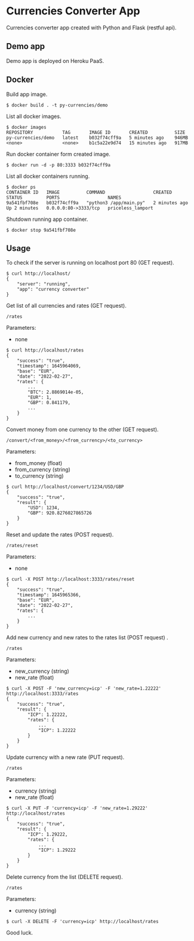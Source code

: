 # Currencies Converter App

Currencies converter app created with Python and Flask (restful api).

## Demo app

Demo app is deployed on Heroku PaaS.

## Docker

Build app image.

`$ docker build . -t py-currencies/demo`

List all docker images.

```commandline
$ docker images     
REPOSITORY           TAG       IMAGE ID       CREATED          SIZE
py-currencies/demo   latest    b032f74cff9a   5 minutes ago    946MB
<none>               <none>    b1c5a22e9d74   15 minutes ago   917MB
```

Run docker container form created image.

`$ docker run -d -p 80:3333 b032f74cff9a`

List all docker containers running.

```commandline
$ docker ps   
CONTAINER ID   IMAGE          COMMAND                  CREATED         STATUS         PORTS                  NAMES
9a541fbf708e   b032f74cff9a   "python3 /app/main.py"   2 minutes ago   Up 2 minutes   0.0.0.0:80->3333/tcp   priceless_lamport
```

Shutdown running app container.

```commandline
$ docker stop 9a541fbf708e
```

## Usage

To check if the server is running on localhost port 80 (GET request).

```commandline
$ curl http://localhost/
{
    "server": "running",
    "app": "currency converter"
}
```

Get list of all currencies and rates (GET request).

```commandline
/rates
```

Parameters:
- none

```commandline
$ curl http://localhost/rates
{
    "success": "true",
    "timestamp": 1645964069,
    "base": "EUR",
    "date": "2022-02-27",
    "rates": {
        ...
        "BTC": 2.8869014e-05,
        "EUR": 1,
        "GBP": 0.841179,
        ...
    }
}
```

Convert money from one currency to the other (GET request).

```commandline
/convert/<from_money>/<from_currency>/<to_currency>
```

Parameters: 
- from_money (float)
- from_currency (string)
- to_currency (string)

```commandline
$ curl http://localhost/convert/1234/USD/GBP
{
    "success": "true",
    "result": {
        "USD": 1234,
        "GBP": 920.8276027865726
    }
}
```

Reset and update the rates (POST request).

`/rates/reset`

Parameters:
- none

```commandline
$ curl -X POST http://localhost:3333/rates/reset
{
    "success": "true",
    "timestamp": 1645965366,
    "base": "EUR",
    "date": "2022-02-27",
    "rates": {
        ...
    }
}
```

Add new currency and new rates to the rates list (POST request) .

`/rates`

Parameters:
- new_currency (string)
- new_rate (float)

```commandline
$ curl -X POST -F 'new_currency=icp' -F 'new_rate=1.22222' http://localhost:3333/rates
{
    "success": "true",
    "result": {
        "ICP": 1.22222,
        "rates": {
            ...
            "ICP": 1.22222
        }
    }
}
```

Update currency with a new rate (PUT request).

`/rates`

Parameters:
- currency (string)
- new_rate (float)

```commandline
$ curl -X PUT -F 'currency=icp' -F 'new_rate=1.29222' http://localhost/rates
{
    "success": "true",
    "result": {
        "ICP": 1.29222,
        "rates": {
            ...
            "ICP": 1.29222
        }
    }
}
```

Delete currency from the list (DELETE request).

`/rates`

Parameters:
- currency (string)

```commandline
$ curl -X DELETE -F 'currency=icp' http://localhost/rates
```

Good luck.
